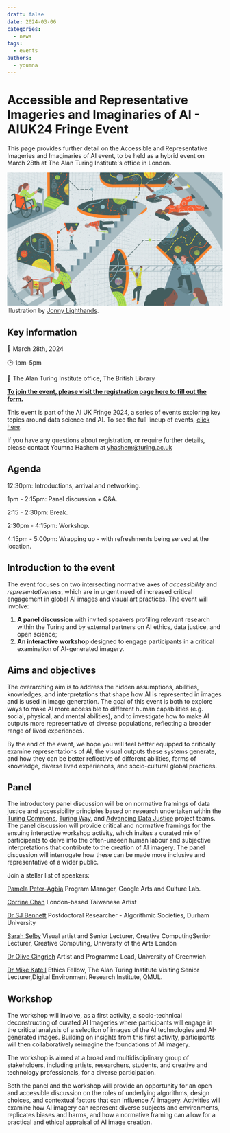 ```yaml
---
draft: false 
date: 2024-03-06
categories:
  - news
tags:
  - events
authors:
  - youmna
---
```


# Accessible and Representative Imageries and Imaginaries of AI - AIUK24 Fringe Event

This page provides further detail on the Accessible and Representative Imageries and Imaginaries of AI event, to be held as a hybrid event on March 28th at The Alan Turing Institute's office in London.

<!-- more -->

![Abstract illustration depicting the data justice pillar of 'Access'. Illustration by Jonny Lighthands.](https://raw.githubusercontent.com/alan-turing-institute/turing-commons/main/docs/assets/images/illustrations/dj-access.jpg)
Illustration by [Jonny Lighthands](https://www.jonnylighthands.co.uk). 

## Key information

:date: March 28th, 2024
    
:clock2: 1pm-5pm 
    
:round_pushpin: The Alan Turing Institute office, The British Library

**[To join the event, please visit the registration page here to fill out the form.](https://forms.office.com/e/34kmFnsBVu)**
    
This event is part of the AI UK Fringe 2024, a series of events exploring key topics around data science and AI. To see the full lineup of events, [click here](https://ai-uk.turing.ac.uk/fringe-events/). 

If you have any questions about registration, or require further details, please contact Youmna Hashem at yhashem@turing.ac.uk

    
## Agenda

12:30pm: Introductions, arrival and networking.

1pm - 2:15pm: Panel discussion + Q&A.

2:15 - 2:30pm: Break.

2:30pm - 4:15pm: Workshop. 

4:15pm - 5:00pm: Wrapping up - with refreshments being served at the location. 

## Introduction to the event

The event focuses on two intersecting normative axes of *accessibility* and *representativeness*, which are in urgent need of increased critical engagement in global AI images and visual art practices. The event will involve:

1. **A panel discussion** with invited speakers profiling relevant research within the Turing and by external partners on AI ethics, data justice, and open science; 
2. **An interactive workshop** designed to engage participants in a critical examination of AI-generated imagery.

## Aims and objectives

The overarching aim is to address the hidden assumptions, abilities, knowledges, and interpretations that shape how AI is represented in images and is used in image generation. The goal of this event is both to explore ways to make AI more accessible to different human capabilities (e.g. social, physical, and mental abilities), and to investigate how to make AI outputs more representative of diverse populations, reflecting a broader range of lived experiences.

By the end of the event, we hope you will feel better equipped to critically examine representations of AI, the visual outputs these systems generate, and how they can be better reflective of different abilities, forms of knowledge, diverse lived experiences, and socio-cultural global practices. 

## Panel

The introductory panel discussion will be on normative framings of data justice and accessibility principles based on research undertaken within the [Turing Commons](https://alan-turing-institute.github.io/turing-commons/), [Turing Way](https://the-turing-way.netlify.app/index.html), and [Advancing Data Justice](https://advancingdatajustice.org/) project teams. The panel discussion will provide critical and normative framings for the ensuing interactive workshop activity, which invites a curated mix of participants to delve into the often-unseen human labour and subjective interpretations that contribute to the creation of AI imagery. The panel discussion will interrogate how these can be made more inclusive and representative of a wider public. 

Join a stellar list of speakers:

[Pamela Peter-Agbia](https://www.remixsummits.com/speaker/pamela-peter-agbia/) Program Manager, Google Arts and Culture Lab.

[Corrine Chan](https://corrinechan.com/) London-based Taiwanese Artist

[Dr SJ Bennett](https://www.linkedin.com/in/sarahbennett4/) Postdoctoral Researcher - Algorithmic Societies, Durham University

[Sarah Selby](https://www.sarahselby.co.uk/about) Visual artist and Senior Lecturer, Creative ComputingSenior Lecturer, Creative Computing, University of the Arts London

[Dr Olive Gingrich](https://olivergingrich.com/about/) Artist and Programme Lead, University of Greenwich

[Dr Mike Katell](https://www.turing.ac.uk/people/researchers/michael-katell) Ethics Fellow, The Alan Turing Institute Visiting Senior Lecturer,Digital Environment Research Institute, QMUL.

## Workshop

The workshop will involve, as a first activity, a socio-technical deconstructing of curated AI Imageries where participants will engage in the critical analysis of a selection of images of the AI technologies and AI-generated images. Building on insights from this first activity, participants will then collaboratively reimagine the foundations of AI imagery.

The workshop is aimed at a broad and multidisciplinary group of stakeholders, including artists, researchers, students, and creative and technology professionals, for a diverse participation.

Both the panel and the workshop will provide an opportunity for an open and accessible discussion on the roles of underlying algorithms, design choices, and contextual factors that can influence AI imagery. Activities will examine how AI imagery can represent diverse subjects and environments, replicates biases and harms, and how a normative framing can allow for a practical and ethical appraisal of AI image creation.

